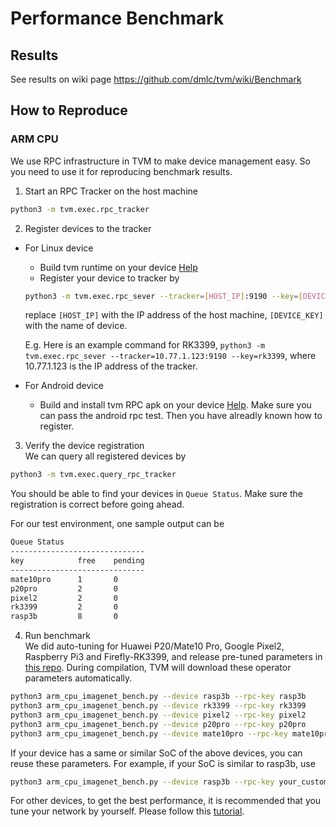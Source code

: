 # Performance Benchmark

## Results

See results on wiki page https://github.com/dmlc/tvm/wiki/Benchmark

## How to Reproduce

### ARM CPU
We use RPC infrastructure in TVM to make device management easy. So you need to use it for reproducing benchmark results.

1. Start an RPC Tracker on the host machine
```bash
python3 -m tvm.exec.rpc_tracker
```

2. Register devices to the tracker
* For Linux device
  * Build tvm runtime on your device [Help](https://docs.tvm.ai/tutorials/nnvm/deploy_model_on_rasp.html#build-tvm-runtime-on-device)
  * Register your device to tracker by
  ```bash
  python3 -m tvm.exec.rpc_sever --tracker=[HOST_IP]:9190 --key=[DEVICE_KEY]
  ```
  replace `[HOST_IP]` with the IP address of the host machine, `[DEVICE_KEY]` with the name of device.
  
  E.g. Here is an example command for RK3399,
  `python3 -m tvm.exec.rpc_sever --tracker=10.77.1.123:9190 --key=rk3399`, where 10.77.1.123 is the IP address of the tracker.

* For Android device
   * Build and install tvm RPC apk on your device [Help](https://github.com/dmlc/tvm/tree/master/apps/android_rpc).
     Make sure you can pass the android rpc test. Then you have alreadly known how to register.

3. Verify the device registration  
  We can query all registered devices by
  ```bash
  python3 -m tvm.exec.query_rpc_tracker
  ```
  You should be able to find your devices in `Queue Status`. Make sure the registration is correct before going ahead.

  For our test environment, one sample output can be 
  ```bash
  Queue Status                
  ------------------------------
  key            free    pending    
  ------------------------------
  mate10pro      1       0   
  p20pro         2       0  
  pixel2         2       0 
  rk3399         2       0
  rasp3b         8       0
  ```

 4. Run benchmark  
  We did auto-tuning for Huawei P20/Mate10 Pro, Google Pixel2, Raspberry Pi3 and Firefly-RK3399,
  and release pre-tuned parameters in [this repo](https://github.com/uwsaml/tvm-distro).
  During compilation, TVM will download these operator parameters automatically.

  ```bash
  python3 arm_cpu_imagenet_bench.py --device rasp3b --rpc-key rasp3b
  python3 arm_cpu_imagenet_bench.py --device rk3399 --rpc-key rk3399
  python3 arm_cpu_imagenet_bench.py --device pixel2 --rpc-key pixel2
  python3 arm_cpu_imagenet_bench.py --device p20pro --rpc-key p20pro
  python3 arm_cpu_imagenet_bench.py --device mate10pro --rpc-key mate10pro  
  ```

  If your device has a same or similar SoC of the above devices, you can reuse these parameters.
  For example, if your SoC is similar to rasp3b, use
  ```bash
  python3 arm_cpu_imagenet_bench.py --device rasp3b --rpc-key your_custom_key
  ```
  For other devices, to get the best performance, it is recommended that you tune your network by yourself. 
  Please follow this [tutorial](https://docs.tvm.ai/tutorials/autotvm/tune_nnvm_arm.html).

